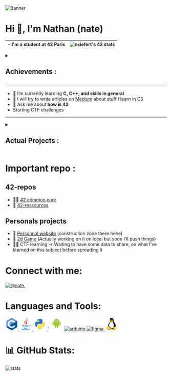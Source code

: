 <img src="./imgs/luffyg5.png" title="Banner">

# Hi 👋, I'm Nathan (nate)

| - I'm a student at 42 Paris | <img src="https://badge.mediaplus.ma/starryblue/nsiefert?1337Badge=off&UM6P=off" alt="nsiefert's 42 stats"/> |
|---|---|

<details>
<summary> <h2>Achievements : </h2> </summary>
<li> 1st Circle :
<img src="./badges/libftm.png"  title="Libft: 125/100" length="100" width="100"><img src="./badges/get_next_linee.png"  title="GNL: 100/100" length="100" width="100"><img src="./badges/ft_printfe.png"  title="Ft-printf: 100/100" length="100" width="100"><img src="./badges/born2beroote.png"  title="B2B: 110/100" length="100" width="100"> </br>
<li>2nd Circle : <img src="./badges/push_swape.png"  title="Push-swap: 83/100" length="100" width="100"><img src="./badges/minitalkm.png"  title="Minitalk: 125/125" length="100" width="100"><img src="./badges/so_longe.png"  title="So-long : 100/100" length="100" width="100"> </br>
<li>3rd Circle : <img src="./badges/minishelln.png"  title="Minishell : a venir" length="100" width="100"><img src="./badges/philosopherse.png"  title="Philosophers : 100/100" length="100" width="100">

</details>

---
- 🌱 I’m currently learning **C, C++, and skills in general**
- 📝 I will try to write articles on [Medium](https://medium.com/@nate.) about stuff I learn in CS
- 💬 Ask me about **how is 42**
- Starting CTF challenges
<!--- - 👨‍💻 All of my projects are available at [https://natesief.github.io/portfolio](https://natesief.github.io/portfolio) -->
---
<details>
<summary><h2> Actual Projects :</h2> </summary>
  - 👨‍💻 ![42_common_core](https://github.com/NateSief/42-paris.git)
    TECH USED :

  <img src="https://raw.githubusercontent.com/devicons/devicon/master/icons/c/c-original.svg" alt="c" width="40" height="40"/> </br>

  Currect Advencment :
  - 1st circle : Done
  - 2nd circle : Done (just have to push Minitalk at 125 and repush Push_Swap to get 125)
  - 3rd circle : Waiting for my mate to start Minishell, and philosophers in preparation
  - 4st circle : Beggining Cube3d, waiting for starting CPP pool and NetPractice 
  
  Tools :
  - Libft (The first project a 42 ; a library of basic functions in C. Updating it with everything usefull in my eyes)
  - Vs-Code (I'll move on helix or vim in a few times)
  - Github (Learning how to be efficient with Github, and how to use all the functionalities possible)

  Challenges of these projects :
  - Learn new notions in C, C++, Web, IT, ...
  - Finish the CC in less than a year
  - Use all my creativity in the projects that give me liberty in how much I can pimp things (see the 2d game)
  - Help others to go forward and share my knowledges
---
- 👾 [2d_Game](https://github.com/NateSief/2d_game.git) (In the style of Terraria but not Terraria)
     TECH USED :  
  <img src="https://raw.githubusercontent.com/devicons/devicon/master/icons/c/c-original.svg" alt="c" width="40" height="40"/> </br>
  Actual advancment :
  - A 2d basic game, without leaks, where you can move in a defined map to collect items before exiting the map.</br>
  
  To ADD :
  - Map generation, new textures, map modification, player statistics</br>
  
  Tools : 
  - Minilibx (a graphic library provided by 42) </br>
  
  Challenges of the project :
  - Code a game with complex features at the 42 norm (not all the norm, but the big contraints)
  - Don't use a proper game engine, but do everything by myself.

---
<li> 🚧 Personnal website </br>
    TECH USED : 
  <img src = "https://raw.githubusercontent.com/devicons/devicon/master/icons/html5/html5-original.svg" alt="CSS3" widht="40" height="40"> <!--- HTML5-->
  <img src = "https://raw.githubusercontent.com/devicons/devicon/master/icons/css3/css3-original.svg" alt="CSS3" widht="40" height="40"> <!--- CSS-->
  <img src = "https://raw.githubusercontent.com/devicons/devicon/master/icons/javascript/javascript-original.svg" alt="CSS3" widht="40" height="40"> <!--- JS-->
</details>

# Important repo : 
## 42-repos

- 👨‍💻 [42 common core](https://github.com/NateSief/42-paris.git) </br>
- 📖 [42-ressources](https://github.com/NateSief/42-ressources) </br>

## Personals projects
- 🚧 [Personnal website]() (construction zone there hehe)
- 👾 [2d Game ](https://github.com/NateSief/2d_game.git) (Actually working on it on local but soon I'll push things)
- 🥷🏻 CTF learning -> Waiting to have some data to share, on what I've learned on this subject before spreading it


# Connect with me:
<p align="left">
<a href="https://medium.com/@nate." target="blank"><img align="center" src="https://raw.githubusercontent.com/rahuldkjain/github-profile-readme-generator/master/src/images/icons/Social/medium.svg" alt="@nate." height="60" width="80" /></a>
</p>

# Languages and Tools:
<p align="left"> 
<a href="https://www.cprogramming.com/" target="_blank" rel="noreferrer"> <img src="https://raw.githubusercontent.com/devicons/devicon/master/icons/c/c-original.svg" alt="c" width="40" height="40"/> </a>
<a href="https://www.java.com" target="_blank" rel="noreferrer"> <img src="https://raw.githubusercontent.com/devicons/devicon/master/icons/java/java-original.svg" alt="java" width="40" height="40"/> </a>
<a href="https://www.python.org" target="_blank" rel="noreferrer"> <img src="https://raw.githubusercontent.com/devicons/devicon/master/icons/python/python-original.svg" alt="python" width="40" height="40"/> </a>
'
<a href="https://developer.android.com" target="_blank" rel="noreferrer"> <img src="https://raw.githubusercontent.com/devicons/devicon/master/icons/android/android-original-wordmark.svg" alt="android" width="40" height="40"/></a>  
<a href="https://www.arduino.cc/" target="_blank" rel="noreferrer"> <img src="https://cdn.worldvectorlogo.com/logos/arduino-1.svg" alt="arduino" width="40" height="40"/> </a> 
<a href="https://www.figma.com/" target="_blank" rel="noreferrer"> <img src="https://www.vectorlogo.zone/logos/figma/figma-icon.svg" alt="figma" width="40" height="40"/> </a>  
<a href="https://www.linux.org/" target="_blank" rel="noreferrer"> <img src="https://raw.githubusercontent.com/devicons/devicon/master/icons/linux/linux-original.svg" alt="linux" width="40" height="40"/> </a>
</p>

# 📊 GitHub Stats:
![stats](https://github-readme-streak-stats.herokuapp.com/?user=nate.sief&theme=dark&hide_border=false)<br/>
